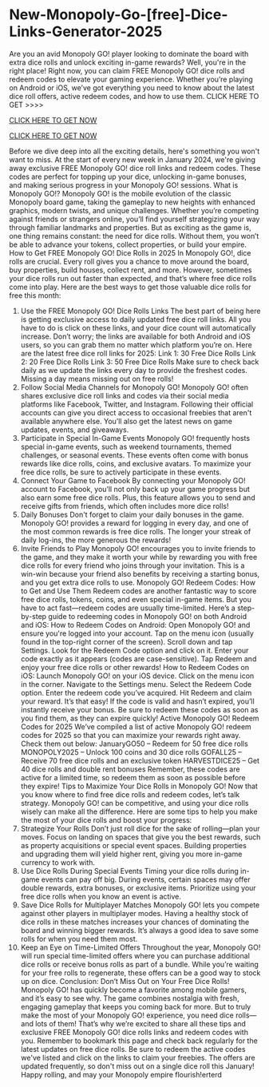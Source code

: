 # New-Monopoly-Go-[free]-Dice-Links-Generator-2025
Are you an avid Monopoly GO! player looking to dominate the board with extra dice rolls and unlock exciting in-game rewards? Well, you're in the right place! Right now, you can claim FREE Monopoly GO! dice rolls and redeem codes to elevate your gaming experience. Whether you’re playing on Android or iOS, we’ve got everything you need to know about the latest dice roll offers, active redeem codes, and how to use them.
CLICK HERE TO GET >>>> 


[CLICK HERE TO GET NOW](https://www.simplyscrolls.xyz/monopoly)

[CLICK HERE TO GET NOW](https://www.simplyscrolls.xyz/monopoly)

Before we dive deep into all the exciting details, here's something you won't want to miss. At the start of every new week in January 2024, we're giving away exclusive FREE Monopoly GO! dice roll links and redeem codes. These codes are perfect for topping up your dice, unlocking in-game bonuses, and making serious progress in your Monopoly GO! sessions.
What is Monopoly GO!?
Monopoly GO! is the mobile evolution of the classic Monopoly board game, taking the gameplay to new heights with enhanced graphics, modern twists, and unique challenges. Whether you’re competing against friends or strangers online, you’ll find yourself strategizing your way through familiar landmarks and properties. But as exciting as the game is, one thing remains constant: the need for dice rolls. Without them, you won’t be able to advance your tokens, collect properties, or build your empire.
How to Get FREE Monopoly GO! Dice Rolls in 2025
In Monopoly GO!, dice rolls are crucial. Every roll gives you a chance to move around the board, buy properties, build houses, collect rent, and more. However, sometimes your dice rolls run out faster than expected, and that’s where free dice rolls come into play. Here are the best ways to get those valuable dice rolls for free this month:
1. Use the FREE Monopoly GO! Dice Rolls Links 
The best part of being here is getting exclusive access to daily updated free dice roll links. All you have to do is click on these links, and your dice count will automatically increase. Don’t worry; the links are available for both Android and iOS users, so you can grab them no matter which platform you’re on.
Here are the latest free dice roll links for 2025:
Link 1: 30 Free Dice Rolls
Link 2: 20 Free Dice Rolls
Link 3: 50 Free Dice Rolls
Make sure to check back daily as we update the links every day to provide the freshest codes. Missing a day means missing out on free rolls!
2. Follow Social Media Channels for Monopoly GO!
Monopoly GO! often shares exclusive dice roll links and codes via their social media platforms like Facebook, Twitter, and Instagram. Following their official accounts can give you direct access to occasional freebies that aren't available anywhere else. You’ll also get the latest news on game updates, events, and giveaways.
3. Participate in Special In-Game Events
Monopoly GO! frequently hosts special in-game events, such as weekend tournaments, themed challenges, or seasonal events. These events often come with bonus rewards like dice rolls, coins, and exclusive avatars. To maximize your free dice rolls, be sure to actively participate in these events.
4. Connect Your Game to Facebook
By connecting your Monopoly GO! account to Facebook, you’ll not only back up your game progress but also earn some free dice rolls. Plus, this feature allows you to send and receive gifts from friends, which often includes more dice rolls!
5. Daily Bonuses
Don't forget to claim your daily bonuses in the game. Monopoly GO! provides a reward for logging in every day, and one of the most common rewards is free dice rolls. The longer your streak of daily log-ins, the more generous the rewards!
6. Invite Friends to Play
Monopoly GO! encourages you to invite friends to the game, and they make it worth your while by rewarding you with free dice rolls for every friend who joins through your invitation. This is a win-win because your friend also benefits by receiving a starting bonus, and you get extra dice rolls to use.
Monopoly GO! Redeem Codes: How to Get and Use Them 
Redeem codes are another fantastic way to score free dice rolls, tokens, coins, and even special in-game items. But you have to act fast—redeem codes are usually time-limited. Here’s a step-by-step guide to redeeming codes in Monopoly GO! on both Android and iOS:
How to Redeem Codes on Android:
Open Monopoly GO! and ensure you're logged into your account.
Tap on the menu icon (usually found in the top-right corner of the screen).
Scroll down and tap Settings.
Look for the Redeem Code option and click on it.
Enter your code exactly as it appears (codes are case-sensitive).
Tap Redeem and enjoy your free dice rolls or other rewards!
How to Redeem Codes on iOS:
Launch Monopoly GO! on your iOS device.
Click on the menu icon in the corner.
Navigate to the Settings menu.
Select the Redeem Code option.
Enter the redeem code you’ve acquired.
Hit Redeem and claim your reward.
It’s that easy! If the code is valid and hasn’t expired, you’ll instantly receive your bonus. Be sure to redeem these codes as soon as you find them, as they can expire quickly!
Active Monopoly GO! Redeem Codes for 2025
We’ve compiled a list of active Monopoly GO! redeem codes for 2025 so that you can maximize your rewards right away. Check them out below:
JanuaryGO50 – Redeem for 50 free dice rolls
MONOPOLY2025 – Unlock 100 coins and 30 dice rolls
GOFALL25 – Receive 70 free dice rolls and an exclusive token
HARVESTDICE25 – Get 40 dice rolls and double rent bonuses
Remember, these codes are active for a limited time, so redeem them as soon as possible before they expire!
Tips to Maximize Your Dice Rolls in Monopoly GO!
Now that you know where to find free dice rolls and redeem codes, let’s talk strategy. Monopoly GO! can be competitive, and using your dice rolls wisely can make all the difference. Here are some tips to help you make the most of your dice rolls and boost your progress:
1. Strategize Your Rolls
Don’t just roll dice for the sake of rolling—plan your moves. Focus on landing on spaces that give you the best rewards, such as property acquisitions or special event spaces. Building properties and upgrading them will yield higher rent, giving you more in-game currency to work with.
2. Use Dice Rolls During Special Events
Timing your dice rolls during in-game events can pay off big. During events, certain spaces may offer double rewards, extra bonuses, or exclusive items. Prioritize using your free dice rolls when you know an event is active.
3. Save Dice Rolls for Multiplayer Matches
Monopoly GO! lets you compete against other players in multiplayer modes. Having a healthy stock of dice rolls in these matches increases your chances of dominating the board and winning bigger rewards. It’s always a good idea to save some rolls for when you need them most.
4. Keep an Eye on Time-Limited Offers
Throughout the year, Monopoly GO! will run special time-limited offers where you can purchase additional dice rolls or receive bonus rolls as part of a bundle. While you’re waiting for your free rolls to regenerate, these offers can be a good way to stock up on dice.
Conclusion: Don’t Miss Out on Your Free Dice Rolls!
Monopoly GO! has quickly become a favorite among mobile gamers, and it’s easy to see why. The game combines nostalgia with fresh, engaging gameplay that keeps you coming back for more. But to truly make the most of your Monopoly GO! experience, you need dice rolls—and lots of them! That’s why we’re excited to share all these tips and exclusive FREE Monopoly GO! dice rolls links and redeem codes with you.
Remember to bookmark this page and check back regularly for the latest updates on free dice rolls. Be sure to redeem the active codes we've listed and click on the links to claim your freebies. The offers are updated frequently, so don't miss out on a single dice roll this January! Happy rolling, and may your Monopoly empire flourish!erterd
